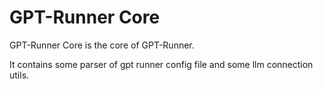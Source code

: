 # GPT-Runner Core

GPT-Runner Core is the core of GPT-Runner.

It contains some parser of gpt runner config file and some llm connection utils.
